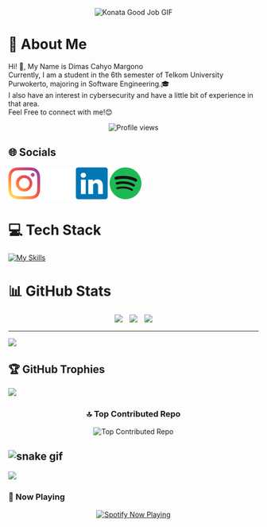<p align="center">
  <img src="https://media1.tenor.com/m/A7vPsKccr7sAAAAC/konata-good-job.gif" alt="Konata Good Job GIF" width="400">
</p>

# 💫 About Me
Hi! 👋, My Name is Dimas Cahyo Margono<br>Currently, I am a student in the 6th semester of Telkom University Purwokerto, majoring in Software Engineering.🎓<br>I also have an interest in cybersecurity and have a little bit of experience in that area.<br>Feel Free to connect with me!😊

<div align="center">
  <img src="https://komarev.com/ghpvc/?username=dimzkuy&style=for-the-badge" alt="Profile views"/>
</div>


## 🌐 Socials
[![Instagram](https://raw.githubusercontent.com/CLorant/readme-social-icons/main/large/colored/instagram.svg)](https://www.instagram.com/dmzmrgno)
[![X](https://raw.githubusercontent.com/CLorant/readme-social-icons/main/large/light/twitter-x.svg)](https://x.com/dimzkuyy_)
[![LinkedIn](https://raw.githubusercontent.com/CLorant/readme-social-icons/main/large/filled/linkedin.svg)](https://www.linkedin.com/in/dimascahyomargono/)
[![LinkedIn](https://raw.githubusercontent.com/CLorant/readme-social-icons/main/large/filled/spotify.svg)](https://open.spotify.com/user/31n4mms4k47ttb7a2fpu2jliyzlm)


# 💻 Tech Stack
[![My Skills](https://skillicons.dev/icons?i=html,css,js,php,py,bootstrap,nodejs,flutter,dart,debian,gcp,git,nextjs,react,postman,vscode)](https://skillicons.dev)

# 📊 GitHub Stats
<p align="center">
  <img src="https://github-readme-stats.vercel.app/api?username=dimzkuy&theme=tokyonight&hide_border=false&include_all_commits=false&count_private=false" width="400" style="margin-right: 10px;" />
  <img src="https://nirzak-streak-stats.vercel.app/?user=dimzkuy&theme=tokyonight&hide_border=false" width="440" style="margin-right: 10px;" />
  <img src="https://github-readme-stats.vercel.app/api/top-langs/?username=dimzkuy&theme=tokyonight&hide_border=false&layout=compact" width="300" />
</p>

---
[![](https://visitcount.itsvg.in/api?id=dimzkuy&icon=0&color=0)](https://visitcount.itsvg.in)



## 🏆 GitHub Trophies
![](https://github-profile-trophy.vercel.app/?username=dimzkuy&theme=tokyonight&no-frame=false&no-bg=true&margin-w=4)

<h3 align="center">🔝 Top Contributed Repo</h3>

<p align="center">
  <img src="https://github-contributor-stats.vercel.app/api?username=dimzkuy&limit=5&theme=tokyonight&combine_all_yearly_contributions=true" alt="Top Contributed Repo" width="350" />
</p>


![snake gif](https://github.com/dimzkuy/dimzkuy/blob/output/github-snake-dark.svg)
---
[![](https://visitcount.itsvg.in/api?id=dimzkuy&icon=0&color=0)](https://visitcount.itsvg.in)

### 🎵 Now Playing
<p align="center">
  <a href="https://spotify-github-profile.kittinanx.com/api/view?uid=31n4mms4k47ttb7a2fpu2jliyzlm&redirect=true">
    <img src="https://spotify-github-profile.kittinanx.com/api/view?uid=31n4mms4k47ttb7a2fpu2jliyzlm&cover_image=true&theme=natemoo-re&show_offline=false&background_color=121212&interchange=true&bar_color=53b14f&bar_color_cover=true" width="400" alt="Spotify Now Playing">
  </a>
</p>


<!-- Proudly created with GPRM ( https://gprm.itsvg.in ) -->
